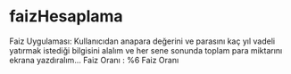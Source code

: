 # faizHesaplama
 Faiz Uygulaması:     Kullanıcıdan anapara değerini ve parasını kaç yıl vadeli yatırmak istediği  bilgisini alalım ve her sene sonunda toplam para miktarını ekrana yazdıralım...     Faiz Oranı : %6 Faiz Oranı
